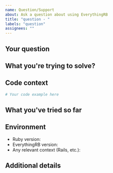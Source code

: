 ```yaml
---
name: Question/Support
about: Ask a question about using EverythingRB
title: "question - "
labels: "question"
assignees: ""
---
```


## Your question
<!-- Clearly state your question about using the gem -->

## What you're trying to solve?
<!-- Describe the broader goal you're working toward -->

## Code context
<!-- Share relevant code snippets to provide context -->

```ruby
# Your code example here
```

## What you've tried so far
<!-- Describe approaches you've already attempted, if any -->

## Environment
- Ruby version: <!-- e.g. 3.4.0 -->
- EverythingRB version: <!-- e.g. 0.2.5 -->
- Any relevant context (Rails, etc.):

## Additional details
<!-- Any other information that might be helpful -->
